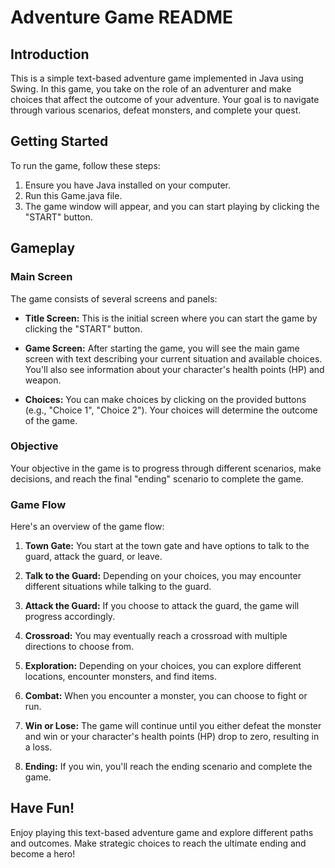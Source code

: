 # Adventure Game README

## Introduction

This is a simple text-based adventure game implemented in Java using Swing. In this game, you take on the role of an adventurer and make choices that affect the outcome of your adventure. Your goal is to navigate through various scenarios, defeat monsters, and complete your quest.

## Getting Started

To run the game, follow these steps:

1. Ensure you have Java installed on your computer.
2. Run this Game.java file.
3. The game window will appear, and you can start playing by clicking the "START" button.

## Gameplay

### Main Screen

The game consists of several screens and panels:

- **Title Screen:** This is the initial screen where you can start the game by clicking the "START" button.

- **Game Screen:** After starting the game, you will see the main game screen with text describing your current situation and available choices. You'll also see information about your character's health points (HP) and weapon.

- **Choices:** You can make choices by clicking on the provided buttons (e.g., "Choice 1", "Choice 2"). Your choices will determine the outcome of the game.

### Objective

Your objective in the game is to progress through different scenarios, make decisions, and reach the final "ending" scenario to complete the game.

### Game Flow

Here's an overview of the game flow:

1. **Town Gate:** You start at the town gate and have options to talk to the guard, attack the guard, or leave.

2. **Talk to the Guard:** Depending on your choices, you may encounter different situations while talking to the guard.

3. **Attack the Guard:** If you choose to attack the guard, the game will progress accordingly.

4. **Crossroad:** You may eventually reach a crossroad with multiple directions to choose from.

5. **Exploration:** Depending on your choices, you can explore different locations, encounter monsters, and find items.

6. **Combat:** When you encounter a monster, you can choose to fight or run.

7. **Win or Lose:** The game will continue until you either defeat the monster and win or your character's health points (HP) drop to zero, resulting in a loss.

8. **Ending:** If you win, you'll reach the ending scenario and complete the game.

## Have Fun!

Enjoy playing this text-based adventure game and explore different paths and outcomes. Make strategic choices to reach the ultimate ending and become a hero!
